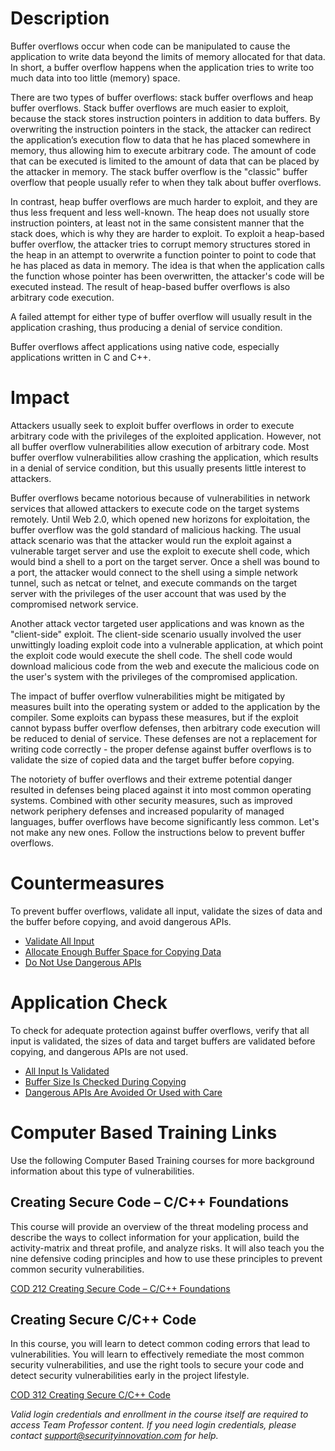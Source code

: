 # Description

Buffer overflows occur when code can be manipulated to cause the application to write data beyond the limits of memory allocated for that data. In short, a buffer overflow happens when the application tries to write too much data into too little (memory) space. 

There are two types of buffer overflows: stack buffer overflows and heap buffer overflows. Stack buffer overflows are much easier to exploit, because the stack stores instruction pointers in addition to data buffers. By overwriting the instruction pointers in the stack, the attacker can redirect the application’s execution flow to data that he has placed somewhere in memory, thus allowing him to execute arbitrary code. The amount of code that can be executed is limited to the amount of data that can be placed by the attacker in memory. The stack buffer overflow is the "classic" buffer overflow that people usually refer to when they talk about buffer overflows. 

In contrast, heap buffer overflows are much harder to exploit, and they are thus less frequent and less well-known. The heap does not usually store instruction pointers, at least not in the same consistent manner that the stack does, which is why they are harder to exploit. To exploit a heap-based buffer overflow, the attacker tries to corrupt memory structures stored in the heap in an attempt to overwrite a function pointer to point to code that he has placed as data in memory. The idea is that when the application calls the function whose pointer has been overwritten, the attacker's code will be executed instead. The result of heap-based buffer overflows is also arbitrary code execution. 

A failed attempt for either type of buffer overflow will usually result in the application crashing, thus producing a denial of service condition. 

Buffer overflows affect applications using native code, especially applications written in C and C++.

# Impact

Attackers usually seek to exploit buffer overflows in order to execute arbitrary code with the privileges of the exploited application. However, not all buffer overflow vulnerabilities allow execution of arbitrary code. Most buffer overflow vulnerabilities allow crashing the application, which results in a denial of service condition, but this usually presents little interest to attackers. 

Buffer overflows became notorious because of vulnerabilities in network services that allowed attackers to execute code on the target systems remotely. Until Web 2.0, which opened new horizons for exploitation, the buffer overflow was the gold standard of malicious hacking. The usual attack scenario was that the attacker would run the exploit against a vulnerable target server and use the exploit to execute shell code, which would bind a shell to a port on the target server. Once a shell was bound to a port, the attacker would connect to the shell using a simple network tunnel, such as netcat or telnet, and execute commands on the target server with the privileges of the user account that was used by the compromised network service. 

Another attack vector targeted user applications and was known as the "client-side" exploit. The client-side scenario usually involved the user unwittingly loading exploit code into a vulnerable application, at which point the exploit code would execute the shell code. The shell code would download malicious code from the web and execute the malicious code on the user's system with the privileges of the compromised application. 

The impact of buffer overflow vulnerabilities might be mitigated by measures built into the operating system or added to the application by the compiler. Some exploits can bypass these measures, but if the exploit cannot bypass buffer overflow defenses, then arbitrary code execution will be reduced to denial of service. These defenses are not a replacement for writing code correctly - the proper defense against buffer overflows is to validate the size of copied data and the target buffer before copying.

The notoriety of buffer overflows and their extreme potential danger resulted in defenses being placed against it into most common operating systems. Combined with other security measures, such as improved network periphery defenses and increased popularity of managed languages, buffer overflows have become significantly less common. Let's not make any new ones. Follow the instructions below to prevent buffer overflows.

# Countermeasures
To prevent buffer overflows, validate all input, validate the sizes of data and the buffer before copying, and avoid dangerous APIs.

* [Validate All Input](a8eb9762-08f6-4e61-afa7-23386cbca281)
* [Allocate Enough Buffer Space for Copying Data](c62fb9d2-95f1-4e36-b10f-cdf9451d15ce)
* [Do Not Use Dangerous APIs](3f725650-1e28-4ee0-810c-133cd5912c91)

# Application Check
To check for adequate protection against buffer overflows, verify that all input is validated, the sizes of data and target buffers are validated before copying, and dangerous APIs are not used.

* [All Input Is Validated](8d8c24b0-096b-43f4-9391-9b293313a0e8)
* [Buffer Size Is Checked During Copying](07732230-8869-45d1-b65c-278142d32f31)
* [Dangerous APIs Are Avoided Or Used with Care](09a478f6-b186-4ce0-9d3b-b27164eeb8e9)

# Computer Based Training Links

Use the following Computer Based Training courses for more background information about this type of vulnerabilities.

## Creating Secure Code – C/C++ Foundations

This course will provide an overview of the threat modeling process and describe the ways to collect information for your application, build the activity-matrix and threat profile, and analyze risks.  It will also teach you the nine defensive coding principles and how to use these principles to prevent common security vulnerabilities.

[COD 212 Creating Secure Code – C/C++ Foundations](https://teamprofessor.absorbtraining.com/ninja/#/courses/course/127613)

## Creating Secure C/C++ Code

In this course, you will learn to detect common coding errors that lead to vulnerabilities. You will learn to effectively remediate the most common security vulnerabilities, and use the right tools to secure your code and detect security vulnerabilities early in the project lifestyle.

[COD 312 Creating Secure C/C++ Code](https://teamprofessor.absorbtraining.com/ninja/#/courses/course/127609)

_Valid login credentials and enrollment in the course itself are required to access Team Professor content. If you need login credentials, please contact [support@securityinnovation.com](mailto:support@securityinnovation.com) for help._
